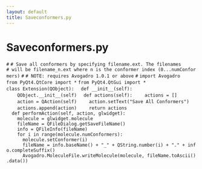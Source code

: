 ```yaml
---
layout: default
title: Saveconformers.py
---
```


# Saveconformers.py

`#`
`# Save all conformers by specifying filename.ext. The filenames`
`# will be filename_n.ext where n is the conformer index (0...numConformers)`
`#`
`# NOTE: requires Avogadro 1.0.1 or above`
`#`
`import Avogadro`
`from PyQt4.QtCore import *`
`from PyQt4.QtGui import *`
`class Extension(QObject):`
`  def __init__(self):`
`    QObject.__init__(self)`
`  def actions(self):`
`    actions = []`
`    action = QAction(self)`
`    action.setText("Save All Conformers")`
`    actions.append(action)`
`    return actions`
`  def performAction(self, action, glwidget):`
`    molecule = glwidget.molecule`
`    fileName = QFileDialog.getSaveFileName()`
`    info = QFileInfo(fileName)`
`    for i in range(molecule.numConformers):`
`      molecule.setConformer(i)`
`      fileName = info.baseName() + "_" + QString.number(i) + "." + info.completeSuffix()`
`      Avogadro.MoleculeFile.writeMolecule(molecule, fileName.toAscii().data())`

